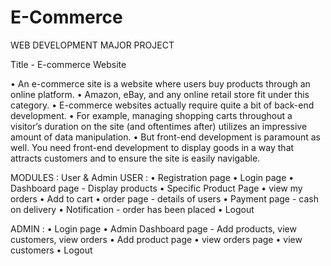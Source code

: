 # E-Commerce
WEB DEVELOPMENT MAJOR PROJECT


Title - E-commerce Website

•	An e-commerce site is a website where users buy products through an online platform.
•	Amazon, eBay, and any online retail store fit under this category.
•	E-commerce websites actually require quite a bit of back-end development.
•	For example, managing shopping carts throughout a visitor’s duration on the site (and oftentimes after) utilizes an impressive amount of data manipulation.
•	But front-end development is paramount as well. You need front-end development to display goods in a way that attracts customers and to ensure the site is easily navigable. 

MODULES : User & Admin
USER : 
•	Registration page
•	Login page
•	Dashboard page - Display products
•	Specific Product Page
•	view my orders
•	Add to cart
•	order page - details of users
•	Payment page - cash on delivery
•	Notification - order has been placed
•	Logout

ADMIN : 
•	Login page
•	Admin Dashboard page - Add products, view customers, view orders
•	Add product page
•	view orders page
•	view customers
•	Logout
